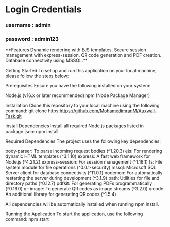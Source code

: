 <h1>Login Credentials </h1>
<h3> username : admin</h3>
<h3>password : admin123</h3>
**Features
Dynamic rendering with EJS templates.
Secure session management with express-session.
QR code generation and PDF creation.
Database connectivity using MSSQL.**

Getting Started
To set up and run this application on your local machine, please follow the steps below:

Prerequisites
Ensure you have the following installed on your system:

Node.js (v16.x or later recommended)
npm (Node Package Manager)

Installation
Clone this repository to your local machine using the following command:
git clone https:https://github.com/MohamedimranM/Auxwall-Task.git

Install Dependencies
Install all required Node.js packages listed in package.json:
npm install

Required Dependencies
The project uses the following key dependencies:

body-parser: To parse incoming request bodies (^1.20.3)
ejs: For rendering dynamic HTML templates (^3.1.10)
express: A fast web framework for Node.js (^4.21.2)
express-session: For session management (^1.18.1)
fs: File system module for file operations (^0.0.1-security)
mssql: Microsoft SQL Server client for database connectivity (^11.0.1)
nodemon: For automatically restarting the server during development (^3.1.9)
path: Utilities for file and directory paths (^0.12.7)
pdfkit: For generating PDFs programmatically (^0.16.0)
qr-image: To generate QR codes as image streams (^3.2.0)
qrcode: An additional library for generating QR codes (^1.5.4)

All dependencies will be automatically installed when running npm install.

Running the Application
To start the application, use the following command:
npm start

